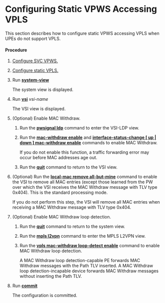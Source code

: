 Configuring Static VPWS Accessing VPLS
======================================

This section describes how to configure static VPWS accessing VPLS when UPEs do not support VPLS.

#### Procedure

1. [Configure SVC VPWS.](dc_vrp_vpws_cfg_6002.html)
2. [Configure static VPLS.](dc_vrp_vpls_cfg_6001.html)
3. Run [**system-view**](cmdqueryname=system-view)
   
   
   
   The system view is displayed.
4. Run [**vsi**](cmdqueryname=vsi) *vsi-name*
   
   
   
   The VSI view is displayed.
5. (Optional) Enable MAC Withdraw.
   1. Run the [**pwsignal ldp**](cmdqueryname=pwsignal+ldp) command to enter the VSI-LDP view.
   2. Run the [**mac-withdraw enable**](cmdqueryname=mac-withdraw+enable) and [**interface-status-change [ up | down ] mac-withdraw enable**](cmdqueryname=interface-status-change+%5B+up+%7C+down+%5D+mac-withdraw+enable) commands to enable MAC Withdraw.
      
      
      
      If you do not enable this function, a traffic forwarding error may occur before MAC addresses age out.
   3. Run the [**quit**](cmdqueryname=quit) command to return to the VSI view.
6. (Optional) Run the [**local-mac remove all-but-mine**](cmdqueryname=local-mac+remove+all-but-mine) command to enable the VSI to remove all MAC entries (except those learned from the PW over which the VSI receives the MAC Withdraw message with TLV type 0x404). This is the standard processing mode.
   
   
   
   If you do not perform this step, the VSI will remove all MAC entries when receiving a MAC Withdraw message with TLV type 0x404.
7. (Optional) Enable MAC Withdraw loop detection.
   1. Run the [**quit**](cmdqueryname=quit) command to return to the system view.
   2. Run the [**mpls l2vpn**](cmdqueryname=mpls+l2vpn) command to enter the MPLS L2VPN view.
   3. Run the [**vpls mac-withdraw loop-detect enable**](cmdqueryname=vpls+mac-withdraw+loop-detect+enable) command to enable MAC Withdraw loop detection.
      
      
      
      A MAC Withdraw loop detection-capable PE forwards MAC Withdraw messages with the Path TLV inserted. A MAC Withdraw loop detection-incapable device forwards MAC Withdraw messages without inserting the Path TLV.
8. Run [**commit**](cmdqueryname=commit)
   
   
   
   The configuration is committed.